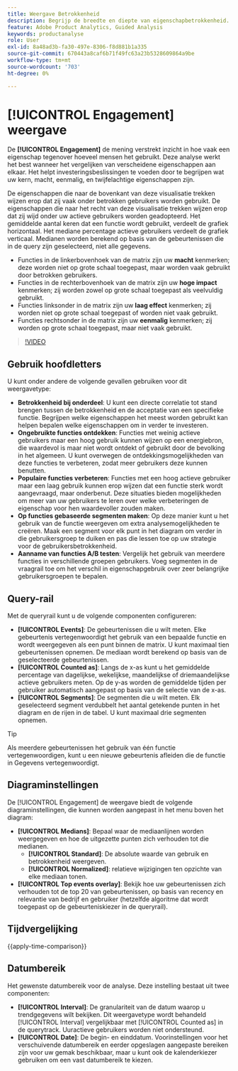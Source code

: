 ```yaml
---
title: Weergave Betrokkenheid
description: Begrijp de breedte en diepte van eigenschapbetrokkenheid.
feature: Adobe Product Analytics, Guided Analysis
keywords: productanalyse
role: User
exl-id: 8a48ad3b-fa30-497e-8306-f8d881b1a335
source-git-commit: 670443a8caf6b71f49fc63a23b5328609864a9be
workflow-type: tm+mt
source-wordcount: '703'
ht-degree: 0%

---
```


# [!UICONTROL Engagement] weergave

De **[!UICONTROL Engagement]** de mening verstrekt inzicht in hoe vaak een eigenschap tegenover hoeveel mensen het gebruikt. Deze analyse werkt het best wanneer het vergelijken van verscheidene eigenschappen aan elkaar. Het helpt investeringsbeslissingen te voeden door te begrijpen wat uw kern, macht, eenmalig, en twijfelachtige eigenschappen zijn.

De eigenschappen die naar de bovenkant van deze visualisatie trekken wijzen erop dat zij vaak onder betrokken gebruikers worden gebruikt. De eigenschappen die naar het recht van deze visualisatie trekken wijzen erop dat zij wijd onder uw actieve gebruikers worden geadopteerd. Het gemiddelde aantal keren dat een functie wordt gebruikt, verdeelt de grafiek horizontaal. Het mediane percentage actieve gebruikers verdeelt de grafiek verticaal. Medianen worden berekend op basis van de gebeurtenissen die in de query zijn geselecteerd, niet alle gegevens.

* Functies in de linkerbovenhoek van de matrix zijn uw **macht** kenmerken; deze worden niet op grote schaal toegepast, maar worden vaak gebruikt door betrokken gebruikers.
* Functies in de rechterbovenhoek van de matrix zijn uw **hoge impact** kenmerken; zij worden zowel op grote schaal toegepast als veelvuldig gebruikt.
* Functies linksonder in de matrix zijn uw **laag effect** kenmerken; zij worden niet op grote schaal toegepast of worden niet vaak gebruikt.
* Functies rechtsonder in de matrix zijn uw **eenmalig** kenmerken; zij worden op grote schaal toegepast, maar niet vaak gebruikt.

>[!VIDEO](https://video.tv.adobe.com/v/3429489/&learn=on)

## Gebruik hoofdletters

U kunt onder andere de volgende gevallen gebruiken voor dit weergavetype:

* **Betrokkenheid bij onderdeel**: U kunt een directe correlatie tot stand brengen tussen de betrokkenheid en de acceptatie van een specifieke functie. Begrijpen welke eigenschappen het meest worden gebruikt kan helpen bepalen welke eigenschappen om in verder te investeren.
* **Ongebruikte functies ontdekken**: Functies met weinig actieve gebruikers maar een hoog gebruik kunnen wijzen op een energiebron, die waardevol is maar niet wordt ontdekt of gebruikt door de bevolking in het algemeen. U kunt overwegen de ontdekkingsmogelijkheden van deze functies te verbeteren, zodat meer gebruikers deze kunnen benutten.
* **Populaire functies verbeteren**: Functies met een hoog actieve gebruiker maar een laag gebruik kunnen erop wijzen dat een functie sterk wordt aangevraagd, maar onderbenut. Deze situaties bieden mogelijkheden om meer van uw gebruikers te leren over welke verbeteringen de eigenschap voor hen waardevoller zouden maken.
* **Op functies gebaseerde segmenten maken**: Op deze manier kunt u het gebruik van de functie weergeven om extra analysemogelijkheden te creëren. Maak een segment voor elk punt in het diagram om verder in die gebruikersgroep te duiken en pas die lessen toe op uw strategie voor de gebruikersbetrokkenheid.
* **Aanname van functies A/B testen**: Vergelijk het gebruik van meerdere functies in verschillende groepen gebruikers. Voeg segmenten in de vraagrail toe om het verschil in eigenschapgebruik over zeer belangrijke gebruikersgroepen te bepalen.

## Query-rail

Met de queryrail kunt u de volgende componenten configureren:

* **[!UICONTROL Events]**: De gebeurtenissen die u wilt meten. Elke gebeurtenis vertegenwoordigt het gebruik van een bepaalde functie en wordt weergegeven als een punt binnen de matrix. U kunt maximaal tien gebeurtenissen opnemen. De mediaan wordt berekend op basis van de geselecteerde gebeurtenissen.
* **[!UICONTROL Counted as]**: Langs de x-as kunt u het gemiddelde percentage van dagelijkse, wekelijkse, maandelijkse of driemaandelijkse actieve gebruikers meten. Op de y-as worden de gemiddelde tijden per gebruiker automatisch aangepast op basis van de selectie van de x-as.
* **[!UICONTROL Segments]**: De segmenten die u wilt meten. Elk geselecteerd segment verdubbelt het aantal getekende punten in het diagram en de rijen in de tabel. U kunt maximaal drie segmenten opnemen.

>[!TIP]
>
>Als meerdere gebeurtenissen het gebruik van één functie vertegenwoordigen, kunt u een nieuwe gebeurtenis afleiden die de functie in Gegevens vertegenwoordigt.

## Diagraminstellingen

De [!UICONTROL Engagement] de weergave biedt de volgende diagraminstellingen, die kunnen worden aangepast in het menu boven het diagram:

* **[!UICONTROL Medians]**: Bepaal waar de mediaanlijnen worden weergegeven en hoe de uitgezette punten zich verhouden tot die medianen.
   * **[!UICONTROL Standard]**: De absolute waarde van gebruik en betrokkenheid weergeven.
   * **[!UICONTROL Normalized]**: relatieve wijzigingen ten opzichte van elke mediaan tonen.
* **[!UICONTROL Top events overlay]**: Bekijk hoe uw gebeurtenissen zich verhouden tot de top 20 van gebeurtenissen, op basis van recency en relevantie van bedrijf en gebruiker (hetzelfde algoritme dat wordt toegepast op de gebeurteniskiezer in de queryrail).

## Tijdvergelijking

{{apply-time-comparison}}

## Datumbereik

Het gewenste datumbereik voor de analyse. Deze instelling bestaat uit twee componenten:

* **[!UICONTROL Interval]**: De granulariteit van de datum waarop u trendgegevens wilt bekijken. Dit weergavetype wordt behandeld [!UICONTROL Interval] vergelijkbaar met [!UICONTROL Counted as] in de querytrack. Uuractieve gebruikers worden niet ondersteund.
* **[!UICONTROL Date]**: De begin- en einddatum. Voorinstellingen voor het verschuivende datumbereik en eerder opgeslagen aangepaste bereiken zijn voor uw gemak beschikbaar, maar u kunt ook de kalenderkiezer gebruiken om een vast datumbereik te kiezen.
